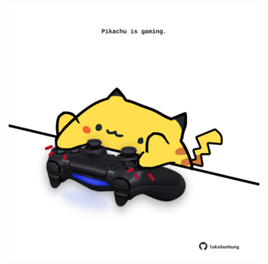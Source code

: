<!-- built at 10/04/2025, 01:28:00 UTC -->
<p align="center">
  <img width="500" height="500" src="./ReadmeImage.svg">
</p>
